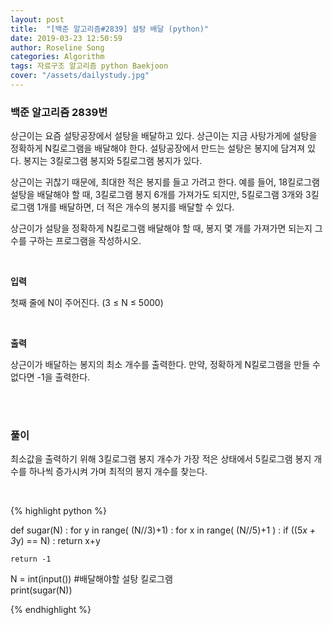 ```yaml
---
layout: post
title:  "[백준 알고리즘#2839] 설탕 배달 (python)"
date: 2019-03-23 12:50:59
author: Roseline Song
categories: Algorithm
tags: 자료구조 알고리즘 python Baekjoon
cover: "/assets/dailystudy.jpg"
---
```


### 백준 알고리즘 2839번

상근이는 요즘 설탕공장에서 설탕을 배달하고 있다. 상근이는 지금 사탕가게에 설탕을 정확하게 N킬로그램을 배달해야 한다. 설탕공장에서 만드는 설탕은 봉지에 담겨져 있다. 봉지는 3킬로그램 봉지와 5킬로그램 봉지가 있다.

상근이는 귀찮기 때문에, 최대한 적은 봉지를 들고 가려고 한다. 예를 들어, 18킬로그램 설탕을 배달해야 할 때, 3킬로그램 봉지 6개를 가져가도 되지만, 5킬로그램 3개와 3킬로그램 1개를 배달하면, 더 적은 개수의 봉지를 배달할 수 있다.

상근이가 설탕을 정확하게 N킬로그램 배달해야 할 때, 봉지 몇 개를 가져가면 되는지 그 수를 구하는 프로그램을 작성하시오.

<br>

**입력**

첫째 줄에 N이 주어진다. (3 ≤ N ≤ 5000)

<br>

**출력**

상근이가 배달하는 봉지의 최소 개수를 출력한다. 만약, 정확하게 N킬로그램을 만들 수 없다면 -1을 출력한다.

<br>
<br>


### 풀이 

최소값을 출력하기 위해 3킬로그램 봉지 개수가 가장 적은 상태에서 5킬로그램 봉지 개수를 하나씩 증가시켜 가며 최적의 봉지 개수를 찾는다. 

<br>

{% highlight python %}

def sugar(N) :
    for y in range( (N//3)+1) :
        for x in range( (N//5)+1 ) :
            if ((5*x + 3*y) == N) :
                return x+y
            
    return -1

N = int(input()) #배달해야할 설탕 킬로그램         
print(sugar(N))

{% endhighlight %}